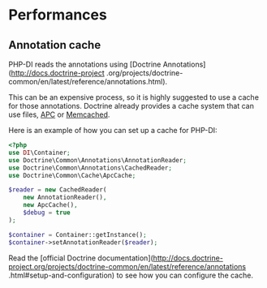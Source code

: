 # Performances

## Annotation cache

PHP-DI reads the annotations using [Doctrine Annotations](http://docs.doctrine-project
.org/projects/doctrine-common/en/latest/reference/annotations.html).

This can be an expensive process, so it is highly suggested to use a cache for those annotations. Doctrine already provides a cache
system that can use files, [APC](http://www.php.net/manual/en/intro.apc.php) or [Memcached](http://memcached.org/).

Here is an example of how you can set up a cache for PHP-DI:

```php
<?php
use DI\Container;
use Doctrine\Common\Annotations\AnnotationReader;
use Doctrine\Common\Annotations\CachedReader;
use Doctrine\Common\Cache\ApcCache;

$reader = new CachedReader(
    new AnnotationReader(),
    new ApcCache(),
    $debug = true
);

$container = Container::getInstance();
$container->setAnnotationReader($reader);
```

Read the [official Doctrine documentation](http://docs.doctrine-project.org/projects/doctrine-common/en/latest/reference/annotations
.html#setup-and-configuration) to see how you can configure the cache.
